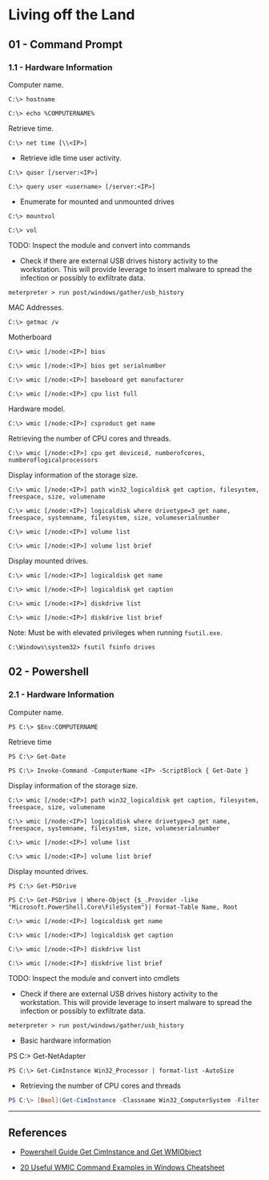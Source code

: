 # Living off the Land

## 01 - Command Prompt

### 1.1 - Hardware Information

Computer name.

```
C:\> hostname

C:\> echo %COMPUTERNAME%
```

Retrieve time.

```
C:\> net time [\\<IP>]
```

- Retrieve idle time user activity.

```
C:\> quser [/server:<IP>]

C:\> query user <username> [/server:<IP>]
```

- Enumerate for mounted and unmounted drives

```
C:\> mountvol

C:\> vol
```

TODO: Inspect the module and convert into commands

- Check if there are external USB drives history activity to the workstation. This will provide leverage to insert malware to spread the infection or possibly to exfiltrate data.

`meterpreter > run post/windows/gather/usb_history`

MAC Addresses.

```
C:\> getmac /v
```

Motherboard

```
C:\> wmic [/node:<IP>] bios

C:\> wmic [/node:<IP>] bios get serialnumber

C:\> wmic [/node:<IP>] baseboard get manufacturer

C:\> wmic [/node:<IP>] cpu list full
```

Hardware model.

```
C:\> wmic [/node:<IP>] csproduct get name
```

Retrieving the number of CPU cores and threads.

```
C:\> wmic [/node:<IP>] cpu get deviceid, numberofcores, numberoflogicalprocessors
```

Display information of the storage size.

```
C:\> wmic [/node:<IP>] path win32_logicaldisk get caption, filesystem, freespace, size, volumename

C:\> wmic [/node:<IP>] logicaldisk where drivetype=3 get name, freespace, systemname, filesystem, size, volumeserialnumber

C:\> wmic [/node:<IP>] volume list

C:\> wmic [/node:<IP>] volume list brief
```

Display mounted drives.

```
C:\> wmic [/node:<IP>] logicaldisk get name

C:\> wmic [/node:<IP>] logicaldisk get caption

C:\> wmic [/node:<IP>] diskdrive list

C:\> wmic [/node:<IP>] diskdrive list brief
```

Note: Must be with elevated privileges when running `fsutil.exe`.

```
C:\Windows\system32> fsutil fsinfo drives
```

## 02 - Powershell

### 2.1 - Hardware Information

Computer name.

```
PS C:\> $Env:COMPUTERNAME
```

Retrieve time

```
PS C:\> Get-Date

PS C:\> Invoke-Command -ComputerName <IP> -ScriptBlock { Get-Date }
```

Display information of the storage size.

```
C:\> wmic [/node:<IP>] path win32_logicaldisk get caption, filesystem, freespace, size, volumename

C:\> wmic [/node:<IP>] logicaldisk where drivetype=3 get name, freespace, systemname, filesystem, size, volumeserialnumber

C:\> wmic [/node:<IP>] volume list

C:\> wmic [/node:<IP>] volume list brief
```

Display mounted drives.

```
PS C:\> Get-PSDrive

PS C:\> Get-PSDrive | Where-Object {$_.Provider -like "Microsoft.PowerShell.Core\FileSystem"}| Format-Table Name, Root

C:\> wmic [/node:<IP>] logicaldisk get name

C:\> wmic [/node:<IP>] logicaldisk get caption

C:\> wmic [/node:<IP>] diskdrive list

C:\> wmic [/node:<IP>] diskdrive list brief
```

TODO: Inspect the module and convert into cmdlets

- Check if there are external USB drives history activity to the workstation. This will provide leverage to insert malware to spread the infection or possibly to exfiltrate data.

`meterpreter > run post/windows/gather/usb_history`

- Basic hardware information

PS C:\> Get-NetAdapter

`PS C:\> Get-CimInstance Win32_Processor | format-list -AutoSize`

- Retrieving the number of CPU cores and threads

```powershell
PS C:\> [Bool](Get-CimInstance -Classname Win32_ComputerSystem -Filter "NumberOfLogicalProcessors < 2 OR TotalPhysicalMemory < 2147483648")
```


---
## References

- [Powershell Guide Get CimInstance and Get WMIObject](https://www.pdq.com/blog/powershell-guide-get-ciminstance-and-get-wmiobject/)

- [20 Useful WMIC Command Examples in Windows Cheatsheet](https://www.cyberithub.com/20-useful-wmic-command-examples-in-windows-cheat-sheet/)